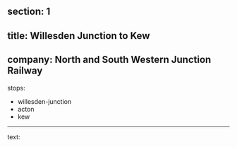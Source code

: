 ﻿section: 1
----
title: Willesden Junction to Kew
----
company: North and South Western Junction Railway
----
stops:
- willesden-junction
- acton
- kew
----
text: &#32;
